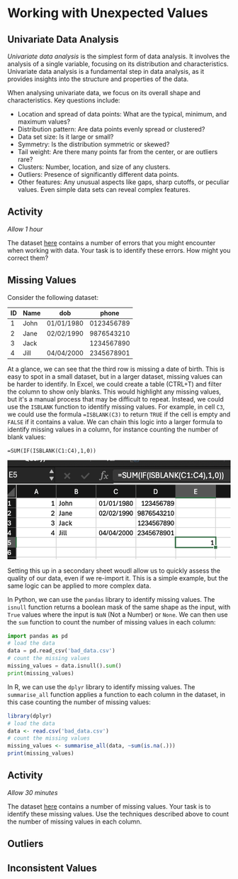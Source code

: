 # Working with Unexpected Values

## Univariate Data Analysis

_Univariate data analysis_ is the simplest form of data analysis. It involves
the analysis of a single variable, focusing on its distribution and
characteristics. Univariate data analysis is a fundamental step in data
analysis, as it provides insights into the structure and properties of the data.

When analysing univariate data, we focus on its overall shape and
characteristics. Key questions include:

- Location and spread of data points: What are the typical, minimum, and maximum
  values?
- Distribution pattern: Are data points evenly spread or clustered?
- Data set size: Is it large or small?
- Symmetry: Is the distribution symmetric or skewed?
- Tail weight: Are there many points far from the center, or are outliers rare?
- Clusters: Number, location, and size of any clusters.
- Outliers: Presence of significantly different data points.
- Other features: Any unusual aspects like gaps, sharp cutoffs, or peculiar
  values. Even simple data sets can reveal complex features.

## Activity

_Allow 1 hour_

<!--TODO: create janky dataset that demonstrates typical errors -->

The dataset [here](../Activities/bad_data.csv) contains a number of errors that
you might encounter when working with data. Your task is to identify these
errors. How might you correct them?

## Missing Values

Consider the following dataset:

| ID  | Name | dob        | phone      |
| --- | ---- | ---------- | ---------- |
| 1   | John | 01/01/1980 | 0123456789 |
| 2   | Jane | 02/02/1990 | 9876543210 |
| 3   | Jack |            | 1234567890 |
| 4   | Jill | 04/04/2000 | 2345678901 |

At a glance, we can see that the third row is missing a date of birth. This is
easy to spot in a small dataset, but in a larger dataset, missing values can be
harder to identify. In Excel, we could create a table (CTRL+T) and filter the
column to show only blanks. This would highlight any missing values, but it's a
manual process that may be difficult to repeat. Instead, we could use the
`ISBLANK` function to identify missing values. For example, in cell `C3`, we
could use the formula `=ISBLANK(C3)` to return `TRUE` if the cell is empty and
`FALSE` if it contains a value. We can chain this logic into a larger formula to
identify missing values in a column, for instance counting the number of blank
values:

```excel
=SUM(IF(ISBLANK(C1:C4),1,0))
```

![how many blank values in Excel](Assets/4.1/image.png)

Setting this up in a secondary sheet woudl allow us to quickly assess the
quality of our data, even if we re-import it. This is a simple example, but the
same logic can be applied to more complex data.

In Python, we can use the `pandas` library to identify missing values. The
`isnull` function returns a boolean mask of the same shape as the input, with
`True` values where the input is `NaN` (Not a Number) or `None`. We can then use
the `sum` function to count the number of missing values in each column:

```python
import pandas as pd
# load the data
data = pd.read_csv('bad_data.csv')
# count the missing values
missing_values = data.isnull().sum()
print(missing_values)
```

In R, we can use the `dplyr` library to identify missing values. The
`summarise_all` function applies a function to each column in the dataset, in
this case counting the number of missing values:

```r
library(dplyr)
# load the data
data <- read.csv('bad_data.csv')
# count the missing values
missing_values <- summarise_all(data, ~sum(is.na(.)))
print(missing_values)
```

## Activity

_Allow 30 minutes_

<!--TODO: create wonky data... -->

The dataset [here](../Activities/missing_data.csv) contains a number of missing
values. Your task is to identify these missing values. Use the techniques
described above to count the number of missing values in each column.

## Outliers

## Inconsistent Values

<!-- TODO: write ~500 words -->

<!-- TODO: add 4 activities -->
